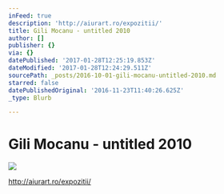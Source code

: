 ```yaml
---
inFeed: true
description: 'http://aiurart.ro/expozitii/'
title: Gili Mocanu - untitled 2010
author: []
publisher: {}
via: {}
datePublished: '2017-01-28T12:25:19.853Z'
dateModified: '2017-01-28T12:24:29.511Z'
sourcePath: _posts/2016-10-01-gili-mocanu-untitled-2010.md
starred: false
datePublishedOriginal: '2016-11-23T11:40:26.625Z'
_type: Blurb

---
```

# Gili Mocanu - untitled 2010
![](https://the-grid-user-content.s3-us-west-2.amazonaws.com/32ede401-bd70-436d-ac77-972c65cf85d4.jpg)

http://aiurart.ro/expozitii/